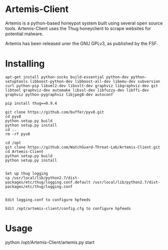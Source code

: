 Artemis-Client
==============
Artemis is a python-based honeypot system built using several open source tools. Artemis-Client
uses the Thug honeyclient to scrape websites for potential malware.

Artemis has been released uner the GNU GPLv3, as published by the FSF.

Installing
==========
```
apt-get install python-socks build-essential python-dev python-setuptools libboost-python-dev libboost-all-dev libemu-dev subversion curl python-pip libxml2-dev libxslt-dev graphviz libgraphviz-dev git libtool graphviz-dev automake libssl-dev libfuzzy-dev libffi-dev graphviz python-pygraphviz libjpeg8-dev autoconf

pip install thug==0.9.4

git clone https://github.com/buffer/pyv8.git
cd pyv8
python setup.py build
python setup.py install
cd ..
rm -rf pyv8

cd /opt
git clone https://github.com/WatchGuard-Threat-Lab/Artemis-Client.git
cd Artemis-Client
python setup.py build
python setup.py install


Set up thug logging
cp /usr/local/lib/python2.7/dist-packages/etc/thug/logging.conf.default /usr/local/lib/python2.7/dist-packages/etc/thug/logging.conf


Edit logging.conf to configure hpfeeds

Edit /opt/artemis-client/config.cfg to configure hpfeeds
```

Usage
=====

python /opt/Artemis-Client/artemis.py start
